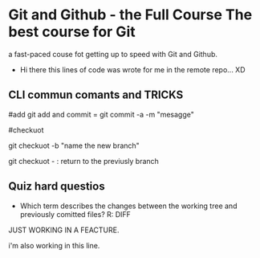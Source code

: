 # Git and Github - the Full Course The best course for Git

a fast-paced couse fot getting up to speed with Git and Github.

- Hi there this lines of code was wrote for me in the remote repo... XD

## CLI commun comants and TRICKS

#add
git add and commit = git commit -a -m "mesagge"

#checkuot

git checkuot -b "name the new branch"

git checkuot - : return to the previusly branch

## Quiz hard questios

- Which term describes the changes between the working tree and previously comitted files?
  R: DIFF

JUST WORKING IN A FEACTURE.

i'm also working in this line.
